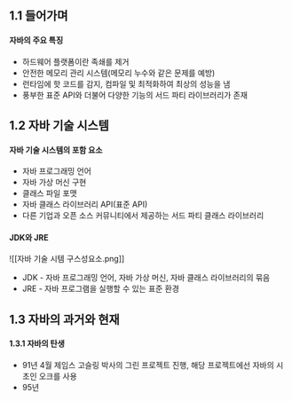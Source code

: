 ## 1.1 들어가며
#### 자바의 주요 특징
- 하드웨어 플랫폼이란 족쇄를 제거
- 안전한 메모리 관리 시스템(메모리 누수와 같은 문제를 예방)
- 런타임에 핫 코드를 감지, 컴파일 및 최적화하여 최상의 성능을 냄
- 풍부한 표준 API와 더불어 다양한 기능의 서드 파티 라이브러리가 존재
## 1.2 자바 기술 시스템
#### 자바 기술 시스템의 포함 요소
- 자바 프로그래밍 언어
- 자바 가상 머신 구현
- 클래스 파일 포맷
- 자바 클래스 라이브러리 API(표준 API)
- 다른 기업과 오픈 소스 커뮤니티에서 제공하는 서드 파티 클래스 라이브러리
#### JDK와 JRE
![[자바 기술 시템 구스성요소.png]]
- JDK - 자바 프로그래밍 언어, 자바 가상 머신, 자바 클래스 라이브러리의 묶음
- JRE - 자바 프로그램을 실행할 수 있는 표준 환경
## 1.3 자바의 과거와 현재
#### 1.3.1 자바의 탄생
- 91년 4월 제임스 고슬링 박사의 그린 프로젝트 진행, 해당 프로젝트에선 자바의 시초인 오크를 사용
- 95년